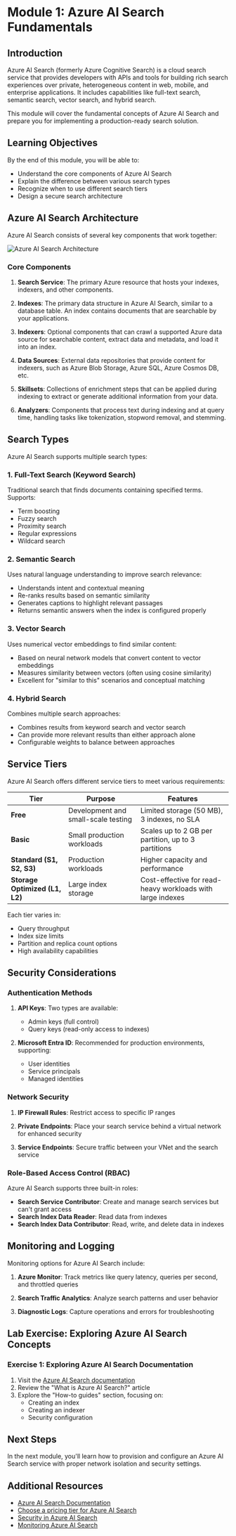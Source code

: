 # Module 1: Azure AI Search Fundamentals

## Introduction

Azure AI Search (formerly Azure Cognitive Search) is a cloud search service that provides developers with APIs and tools for building rich search experiences over private, heterogeneous content in web, mobile, and enterprise applications. It includes capabilities like full-text search, semantic search, vector search, and hybrid search.

This module will cover the fundamental concepts of Azure AI Search and prepare you for implementing a production-ready search solution.

## Learning Objectives

By the end of this module, you will be able to:

- Understand the core components of Azure AI Search
- Explain the difference between various search types
- Recognize when to use different search tiers
- Design a secure search architecture

## Azure AI Search Architecture

Azure AI Search consists of several key components that work together:

![Azure AI Search Architecture](../images/search-architecture.png)

### Core Components

1. **Search Service**: The primary Azure resource that hosts your indexes, indexers, and other components.

2. **Indexes**: The primary data structure in Azure AI Search, similar to a database table. An index contains documents that are searchable by your applications.

3. **Indexers**: Optional components that can crawl a supported Azure data source for searchable content, extract data and metadata, and load it into an index.

4. **Data Sources**: External data repositories that provide content for indexers, such as Azure Blob Storage, Azure SQL, Azure Cosmos DB, etc.

5. **Skillsets**: Collections of enrichment steps that can be applied during indexing to extract or generate additional information from your data.

6. **Analyzers**: Components that process text during indexing and at query time, handling tasks like tokenization, stopword removal, and stemming.

## Search Types

Azure AI Search supports multiple search types:

### 1. Full-Text Search (Keyword Search)

Traditional search that finds documents containing specified terms. Supports:
- Term boosting
- Fuzzy search
- Proximity search
- Regular expressions
- Wildcard search

### 2. Semantic Search

Uses natural language understanding to improve search relevance:
- Understands intent and contextual meaning
- Re-ranks results based on semantic similarity
- Generates captions to highlight relevant passages
- Returns semantic answers when the index is configured properly

### 3. Vector Search

Uses numerical vector embeddings to find similar content:
- Based on neural network models that convert content to vector embeddings
- Measures similarity between vectors (often using cosine similarity)
- Excellent for "similar to this" scenarios and conceptual matching

### 4. Hybrid Search

Combines multiple search approaches:
- Combines results from keyword search and vector search
- Can provide more relevant results than either approach alone
- Configurable weights to balance between approaches

## Service Tiers

Azure AI Search offers different service tiers to meet various requirements:

| Tier | Purpose | Features |
|------|---------|----------|
| **Free** | Development and small-scale testing | Limited storage (50 MB), 3 indexes, no SLA |
| **Basic** | Small production workloads | Scales up to 2 GB per partition, up to 3 partitions |
| **Standard (S1, S2, S3)** | Production workloads | Higher capacity and performance |
| **Storage Optimized (L1, L2)** | Large index storage | Cost-effective for read-heavy workloads with large indexes |

Each tier varies in:
- Query throughput
- Index size limits
- Partition and replica count options
- High availability capabilities

## Security Considerations

### Authentication Methods

1. **API Keys**: Two types are available:
   - Admin keys (full control)
   - Query keys (read-only access to indexes)

2. **Microsoft Entra ID**: Recommended for production environments, supporting:
   - User identities
   - Service principals
   - Managed identities

### Network Security

1. **IP Firewall Rules**: Restrict access to specific IP ranges

2. **Private Endpoints**: Place your search service behind a virtual network for enhanced security

3. **Service Endpoints**: Secure traffic between your VNet and the search service

### Role-Based Access Control (RBAC)

Azure AI Search supports three built-in roles:
- **Search Service Contributor**: Create and manage search services but can't grant access
- **Search Index Data Reader**: Read data from indexes
- **Search Index Data Contributor**: Read, write, and delete data in indexes

## Monitoring and Logging

Monitoring options for Azure AI Search include:

1. **Azure Monitor**: Track metrics like query latency, queries per second, and throttled queries

2. **Search Traffic Analytics**: Analyze search patterns and user behavior

3. **Diagnostic Logs**: Capture operations and errors for troubleshooting

## Lab Exercise: Exploring Azure AI Search Concepts

### Exercise 1: Exploring Azure AI Search Documentation

1. Visit the [Azure AI Search documentation](https://learn.microsoft.com/en-us/azure/search/)
2. Review the "What is Azure AI Search?" article
3. Explore the "How-to guides" section, focusing on:
   - Creating an index
   - Creating an indexer
   - Security configuration


## Next Steps

In the next module, you'll learn how to provision and configure an Azure AI Search service with proper network isolation and security settings.

## Additional Resources

- [Azure AI Search Documentation](https://learn.microsoft.com/en-us/azure/search/)
- [Choose a pricing tier for Azure AI Search](https://learn.microsoft.com/en-us/azure/search/search-sku-tier)
- [Security in Azure AI Search](https://learn.microsoft.com/en-us/azure/search/search-security-overview)
- [Monitoring Azure AI Search](https://learn.microsoft.com/en-us/azure/search/monitor-azure-cognitive-search)
